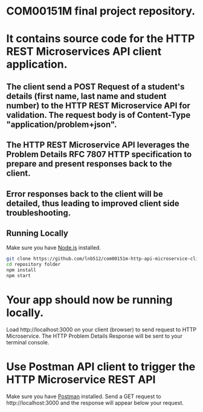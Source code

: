 # COM00151M final project repository.
# It contains source code for the HTTP REST Microservices API client application.

## The client send a POST Request of a student's details (first name, last name and student number) to the HTTP REST Microservice API for validation. The request body is of Content-Type "application/problem+json". 

## The HTTP REST Microservice API leverages the Problem Details RFC 7807 HTTP specification to prepare and present responses back to the client.
## Error responses back to the client will be detailed, thus leading to improved client side troubleshooting. 


## Running Locally

Make sure you have [Node.js](http://nodejs.org/) installed.

```sh
git clone https://github.com/lnb512/com00151m-http-api-microservice-client.git 
cd repository folder
npm install 
npm start
```

# Your app should now be running locally.
Load http://localhost:3000 on your client (browser) to send request to HTTP Microservice.
The HTTP Problem Details Response will be sent to your terminal console. 

# Use Postman API client to trigger the HTTP Microservice REST API
Make sure you have [Postman](https://www.postman.com/downloads/) installed. 
Send a GET request to http://localhost:3000 and the response will appear below your request.
